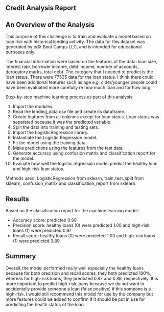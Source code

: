 ## Credit Analysis Report

## An Overview of the Analysis

This purpose of this challenge is to train and evaluate a model based on loan risk with historical lending activity. The data for this dataset was generated by edX Boot Camps LLC, and is intended for educational purposes only.

The financial information were based on the features of the data: loan size, interest rate, borrower income, debt income, number of accounts, derogatory marks, total debt. The category that I needed to predict is the loan status. There were 77535 data for the loan status. I think there could have been additional features such as age e.g. older/younger people could have been evaluated more carefully re how much loan and for how long.

Step-by-step machine learning process as part of this analysis:
1. Import the modules.
2. Read the lending_data csv file and create its dataframe.
3. Create features from all columns except for loan status. Loan status was separated because it was the predicted variable.
4. Split the data into training and testing sets.
5. Import the LogisticRegression library.
6. Instantiate the Logistic Regression model.
7. Fit the model using the training data.
8. Make predictions using the features from the test data.
9. Generate accuracy using confusion matrix and classification report for the model.
10. Evaluate how well the logistic regression model predict the healthy loan and high-risk loan status.

Methods used:
LogisticRegression from sklearn, train_test_split from sklearn, confusion_matrix and classification_report from sklearn.

## Results
Based on the classification report for the machine learning model:
* Accuracy score: predicted 0.99 
* Precision score: healthy loans (0) were predicted 1.00 and high-risk loans (1) were predicted 0.97
* Recall score: healthy loans (0) were predicted 1.00 and high-risk loans (1) were predicted 0.89

## Summary
Overall, the model performed really well especially the healthy loans because for both precision and recall scores, they both predicted 100%, whereas for high-risk loans, they predicted 0.87 and 0.89, respectively.
It is more important to predict high-risk loans because we do not want to accidentally provide someone a loan (false positive) if this someone is a high-risk.
I would still recommend this model for use by the company but more features could be added to confirm if it should be put in use for predicting the health status of the loan.
